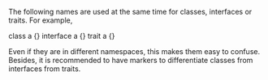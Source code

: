 The following names are used at the same time for classes, interfaces or traits. For example, 

class a {}
interface a {}
trait a {}

Even if they are in different namespaces, this makes them easy to confuse. Besides, it is recommended to have markers to differentiate classes from interfaces from traits. 